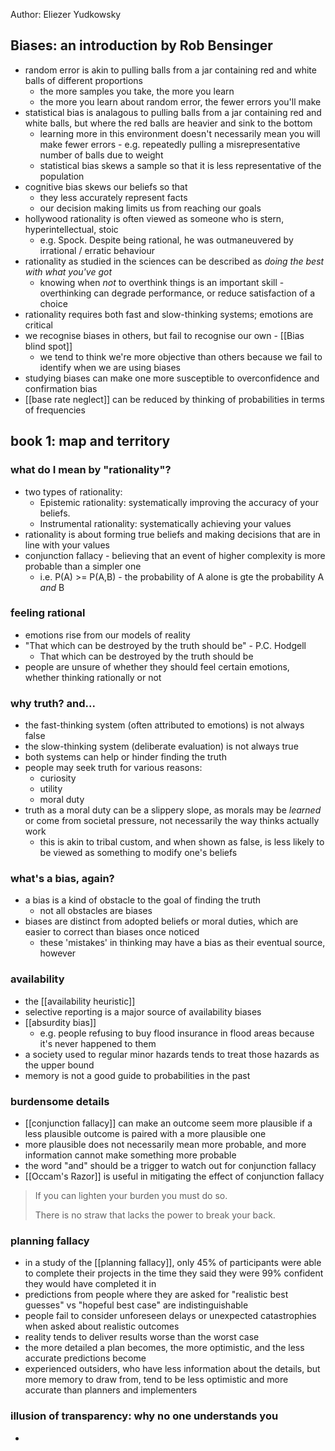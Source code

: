 Author: Eliezer Yudkowsky

## Biases: an introduction by Rob Bensinger

- random error is akin to pulling balls from a jar containing red and white balls of different proportions
	- the more samples you take, the more you learn
	- the more you learn about random error, the fewer errors you'll make
- statistical bias is analagous to pulling balls from a jar containing red and white balls, but where the red balls are heavier and sink to the bottom
	- learning more in this environment doesn't necessarily mean you will make fewer errors - e.g. repeatedly pulling a misrepresentative number of balls due to weight
	- statistical bias skews a sample so that it is less representative of the population
- cognitive bias skews our beliefs so that 
	- they less accurately represent facts
	- our decision making limits us from reaching our goals
- hollywood rationality is often viewed as someone who is stern, hyperintellectual, stoic
	- e.g. Spock. Despite being rational, he was outmaneuvered by irrational / erratic behaviour
- rationality as studied in the sciences can be described as _doing the best with what you've got_
	- knowing when _not_ to overthink things is an important skill - overthinking can degrade performance, or reduce satisfaction of a choice
- rationality requires both fast and slow-thinking systems; emotions are critical
- we recognise biases in others, but fail to recognise our own - [[Bias blind spot]]
	- we tend to think we're more objective than others because we fail to identify when we are using biases
- studying biases can make one more susceptible to overconfidence and confirmation bias
- [[base rate neglect]] can be reduced by thinking of probabilities in terms of frequencies

## book 1: map and territory

### what do I mean by "rationality"?

- two types of rationality:
	- Epistemic rationality: systematically improving the accuracy of your beliefs.
	- Instrumental rationality: systematically achieving your values
- rationality is about forming true beliefs and making decisions that are in line with your values
- conjunction fallacy - believing that an event of higher complexity is more probable than a simpler one
	- i.e. P(A) >= P(A,B) - the probability of A alone is gte the probability A _and_ B

### feeling rational

- emotions rise from our models of reality
- "That which can be destroyed by the truth should be" - P.C. Hodgell
	- That which can be destroyed by the truth should be
- people are unsure of whether they should feel certain emotions, whether thinking rationally or not

### why truth? and...

- the fast-thinking system (often attributed to emotions) is not always false 
- the slow-thinking system (deliberate evaluation) is not always true
- both systems can help or hinder finding the truth
- people may seek truth for various reasons:
	- curiosity
	- utility
	- moral duty
- truth as a moral duty can be a slippery slope, as morals may be _learned_ or come from societal pressure, not necessarily the way thinks actually work
	- this is akin to tribal custom, and when shown as false, is less likely to be viewed as something to modify one's beliefs

### what's a bias, again?

- a bias is a kind of obstacle to the goal of finding the truth
	- not all obstacles are biases
- biases are distinct from adopted beliefs or moral duties, which are easier to correct than biases once noticed
	- these 'mistakes' in thinking may have a bias as their eventual source, however
### availability

- the [[availability heuristic]]
- selective reporting is a major source of availability biases
- [[absurdity bias]]
	- e.g. people refusing to buy flood insurance in flood areas because it's never happened to them
- a society used to regular minor hazards tends to treat those hazards as the upper bound
- memory is not a good guide to probabilities in the past

### burdensome details

- [[conjunction fallacy]] can make an outcome seem more plausible if a less plausible outcome is paired with a more plausible one
- more plausible does not necessarily mean more probable, and more information cannot make something more probable
- the word "and" should be a trigger to watch out for conjunction fallacy
- [[Occam's Razor]] is useful in mitigating the effect of conjunction fallacy

> If you can lighten your burden you must do so.
> 
> There is no straw that lacks the power to break your back.

### planning fallacy

- in a study of the [[planning fallacy]], only 45% of participants were able to complete their projects in the time they said they were 99% confident they would have completed it in
- predictions from people where they are asked for "realistic best guesses" vs "hopeful best case" are indistinguishable
- people fail to consider unforeseen delays or unexpected catastrophies when asked about realistic outcomes
- reality tends to deliver results worse than the worst case
- the more detailed a plan becomes, the more optimistic, and the less accurate predictions become
- experienced outsiders, who have less information about the details, but more memory to draw from, tend to be less optimistic and more accurate than planners and implementers

### illusion of transparency: why no one understands you

- 